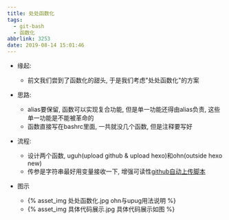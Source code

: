 ```yaml
---
title: 处处函数化
tags:
  - git-bash
  - 函数化
abbrlink: 3253
date: 2019-08-14 15:01:46
---
```

- 缘起:
    - 前文我们尝到了函数化的甜头, 于是我们考虑"处处函数化"的方案
- 思路:
    - alias要保留, 函数可以实现复合功能, 但是单一功能还得由alias负责, 这些单一功能是不能被革命的
    - 函数直接写在bashrc里面, 一共就没几个函数, 但是注释要写好
- 流程:
    - 设计两个函数, uguh(upload github & upload hexo)和ohn(outside hexo new)
    - 传参是字符串最好用变量接收一下, 增强可读性[github自动上传脚本](`https://web.archive.org/web/20220605155553/https://blog.csdn.net/alanzjl/article/details/50715870`)

- 图示
    - {% asset_img 处处函数化.jpg ohn与upug用法说明 %}
    - {% asset_img 具体代码展示.jpg 具体代码展示如图 %}